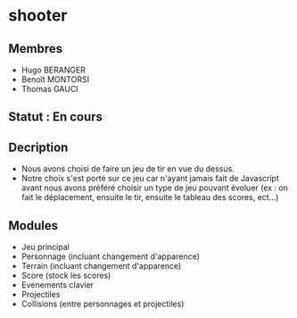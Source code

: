 # shooter

## Membres
+ Hugo BERANGER
+ Benoît MONTORSI
+ Thomas GAUCI

## Statut : En cours

## Decription

+ Nous avons choisi de faire un jeu de tir en vue du dessus.
+ Notre choix s'est porté sur ce jeu car n'ayant jamais fait de Javascript avant nous avons préféré choisir un type de jeu pouvant évoluer (ex : on fait le déplacement, ensuite le tir, ensuite le tableau des scores, ect...)

## Modules
+ Jeu principal
+ Personnage (incluant changement d'apparence)
+ Terrain (incluant changement d'apparence)
+ Score (stock les scores)
+ Evenements clavier
+ Projectiles
+ Collisions (entre personnages et projectiles)
